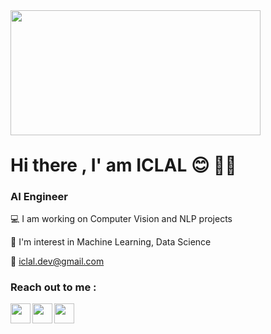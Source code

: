 
<div style="width:100%;height:0;padding-bottom:38%;position:left;"><img src="https://i.giphy.com/media/ZVik7pBtu9dNS/giphy.webp" width="400" height="200" class="giphy-embed" /></div>

# Hi there , I' am ICLAL :blush: :ok_woman:
### AI Engineer


:computer: I am working on Computer Vision and NLP projects

:cherry_blossom: I'm interest in Machine Learning, Data Science

:email: iclal.dev@gmail.com




### Reach out to me :



[<img height="32" width="32" src="https://unpkg.com/simple-icons@v6/icons/linkedin.svg" align = "left" />][linkedin]
[<img height="32" width="32" src="https://unpkg.com/simple-icons@v6/icons/twitter.svg" align = "left" />][twitter]
[<img height="32" width="32" src="https://unpkg.com/simple-icons@v6/icons/instagram.svg" align = "left" />][instagram]


[linkedin]:https://www.linkedin.com/in/iclalcetin/

[twitter]:https://twitter.com/e_iclal

[instagram]:https://www.instagram.com/iclal.cetin/


<br />
<br />
<br />
